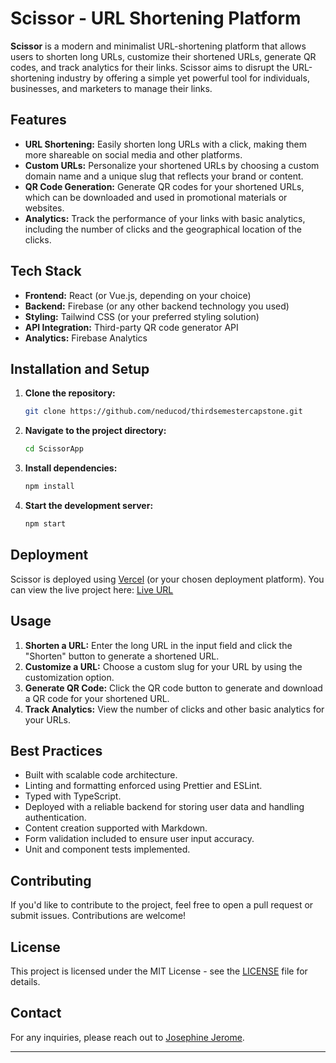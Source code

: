 
# Scissor - URL Shortening Platform

**Scissor** is a modern and minimalist URL-shortening platform that allows users to shorten long URLs, customize their shortened URLs, generate QR codes, and track analytics for their links. Scissor aims to disrupt the URL-shortening industry by offering a simple yet powerful tool for individuals, businesses, and marketers to manage their links.

## Features

- **URL Shortening:** Easily shorten long URLs with a click, making them more shareable on social media and other platforms.
- **Custom URLs:** Personalize your shortened URLs by choosing a custom domain name and a unique slug that reflects your brand or content.
- **QR Code Generation:** Generate QR codes for your shortened URLs, which can be downloaded and used in promotional materials or websites.
- **Analytics:** Track the performance of your links with basic analytics, including the number of clicks and the geographical location of the clicks.
  
## Tech Stack

- **Frontend:** React (or Vue.js, depending on your choice)
- **Backend:** Firebase (or any other backend technology you used)
- **Styling:** Tailwind CSS (or your preferred styling solution)
- **API Integration:** Third-party QR code generator API
- **Analytics:** Firebase Analytics

## Installation and Setup

1. **Clone the repository:**
   ```bash
   git clone https://github.com/neducod/thirdsemestercapstone.git
   ```
2. **Navigate to the project directory:**
   ```bash
   cd ScissorApp
   ```
3. **Install dependencies:**
   ```bash
   npm install
   ```
4. **Start the development server:**
   ```bash
   npm start
   ```

## Deployment

Scissor is deployed using [Vercel](https://vercel.com/) (or your chosen deployment platform). You can view the live project here: [Live URL](#)

## Usage

1. **Shorten a URL:** Enter the long URL in the input field and click the "Shorten" button to generate a shortened URL.
2. **Customize a URL:** Choose a custom slug for your URL by using the customization option.
3. **Generate QR Code:** Click the QR code button to generate and download a QR code for your shortened URL.
4. **Track Analytics:** View the number of clicks and other basic analytics for your URLs.

## Best Practices

- Built with scalable code architecture.
- Linting and formatting enforced using Prettier and ESLint.
- Typed with TypeScript.
- Deployed with a reliable backend for storing user data and handling authentication.
- Content creation supported with Markdown.
- Form validation included to ensure user input accuracy.
- Unit and component tests implemented.

## Contributing

If you'd like to contribute to the project, feel free to open a pull request or submit issues. Contributions are welcome!

## License

This project is licensed under the MIT License - see the [LICENSE](LICENSE) file for details.

## Contact

For any inquiries, please reach out to [Josephine Jerome](https://github.com/neducod).

---
